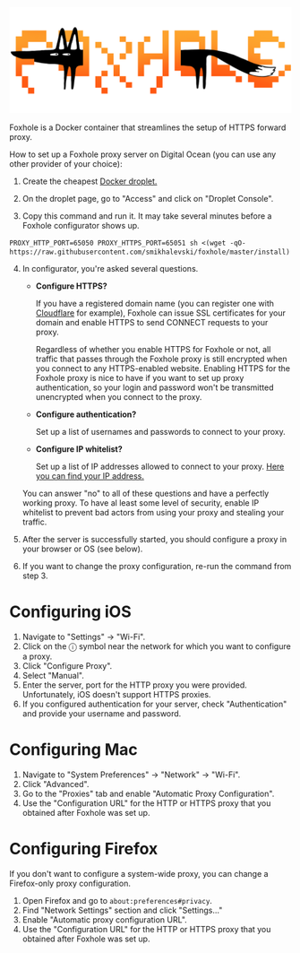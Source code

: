 <p align="center">
  <a href="#readme"><picture>
    <source media="(prefers-color-scheme: dark)" srcset="./assets/logo-dark.png" />
    <source media="(prefers-color-scheme: light)" srcset="./assets/logo-light.png" />
    <img alt="Foxhole" src="./assets/logo-light.png" width="600" />
  </picture></a>
</p>

Foxhole is a Docker container that streamlines the setup of HTTPS forward proxy.

How to set up a Foxhole proxy server on Digital Ocean (you can use any other provider of your choice):

1. Create the cheapest [Docker droplet.](https://marketplace.digitalocean.com/apps/docker)

2. On the droplet page, go to "Access" and click on "Droplet Console".

3. Copy this command and run it. It may take several minutes before a Foxhole configurator shows up.

```shell
PROXY_HTTP_PORT=65050 PROXY_HTTPS_PORT=65051 sh <(wget -qO- https://raw.githubusercontent.com/smikhalevski/foxhole/master/install)
```

4. In configurator, you're asked several questions.

    - **Configure HTTPS?**

      If you have a registered domain name (you can register one with
      [Cloudflare](https://www.cloudflare.com/products/registrar/) for example), Foxhole can issue SSL certificates for
      your domain and enable HTTPS to send CONNECT requests to your proxy.

      Regardless of whether you enable HTTPS for Foxhole or not, all traffic that passes through the Foxhole proxy is
      still encrypted when you connect to any HTTPS-enabled website. Enabling HTTPS for the Foxhole proxy is nice to
      have if you want to set up proxy authentication, so your login and password won't be transmitted unencrypted when
      you connect to the proxy.

    - **Configure authentication?**

      Set up a list of usernames and passwords to connect to your proxy.

    - **Configure IP whitelist?**

      Set up a list of IP addresses allowed to connect to your proxy.
      [Here you can find your IP address.](https://whatismyipaddress.com/)

   You can answer "no" to all of these questions and have a perfectly working proxy. To have al least some level of
   security, enable IP whitelist to prevent bad actors from using your proxy and stealing your traffic.

5. After the server is successfully started, you should configure a proxy in your browser or OS (see below).

6. If you want to change the proxy configuration, re-run the command from step 3.

# Configuring iOS

1. Navigate to "Settings" → "Wi-Fi".
2. Click on the ⓘ symbol near the network for which you want to configure a proxy.
3. Click "Configure Proxy".
4. Select "Manual".
5. Enter the server, port for the HTTP proxy you were provided. Unfortunately, iOS doesn't support HTTPS proxies.
6. If you configured authentication for your server, check "Authentication" and provide your username and password.

# Configuring Mac

1. Navigate to "System Preferences" → "Network" → "Wi-Fi".
2. Click "Advanced".
3. Go to the "Proxies" tab and enable "Automatic Proxy Configuration".
4. Use the "Configuration URL" for the HTTP or HTTPS proxy that you obtained after Foxhole was set up.

# Configuring Firefox

If you don't want to configure a system-wide proxy, you can change a Firefox-only proxy configuration.

1. Open Firefox and go to `about:preferences#privacy`.
2. Find "Network Settings" section and click "Settings…"
3. Enable "Automatic proxy configuration URL".
4. Use the "Configuration URL" for the HTTP or HTTPS proxy that you obtained after Foxhole was set up.
